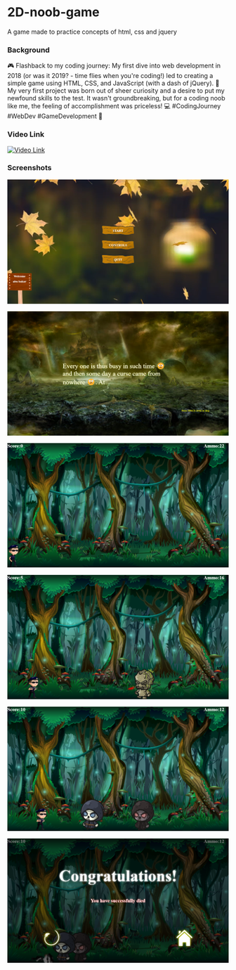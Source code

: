 # 2D-noob-game
A game made to practice concepts of html, css and jquery 

### Background
🎮 Flashback to my coding journey: My first dive into web development in 2018 (or was it 2019? - time flies when you're coding!) led to creating a simple game using HTML, CSS, and JavaScript (with a dash of jQuery). 🚀 My very first project was born out of sheer curiosity and a desire to put my newfound skills to the test. It wasn't groundbreaking, but for a coding noob like me, the feeling of accomplishment was priceless! 💻 #CodingJourney #WebDev #GameDevelopment 🌟

### Video Link

[![Video Link](https://img.shields.io/badge/Game%20Play%20Video-1DA1F2?style=for-the-badge&logo=youtubemusic&logoColor=white)](tmp/2D-Noob-Game.mp4)


### Screenshots

![Project Screen Shot 1](tmp/1.png)

![Project Screen Shot 2](tmp/2.png)

![Project Screen Shot 3](tmp/3.png)

![Project Screen Shot 4](tmp/4.png)

![Project Screen Shot 5](tmp/5.png)

![Project Screen Shot 6](tmp/6.png)
